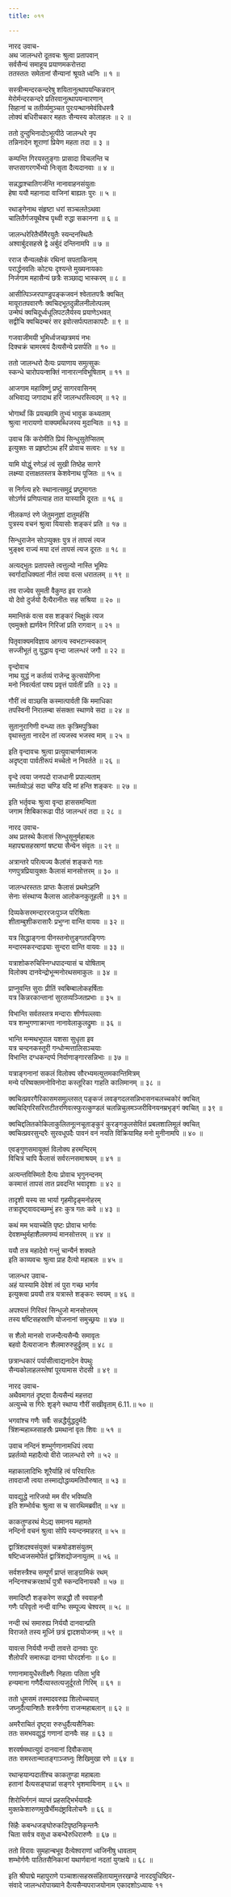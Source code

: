 ```yaml
---
title: ०११

---
```

नारद उवाच-  
अथ जालन्धरो दूतवचः श्रुत्वा प्रतापवान्  
सर्वसैन्यं समाहूय प्रयाणमकरोत्तदा  
ततस्ततः समेतानां सैन्यानां श्रूयते ध्वनिः ॥ १ ॥


सस्त्रीन्मन्दरकन्दरेषु शयितानुत्थापयन्किन्नरान्  
मेरोर्मन्दरकन्दरे प्रतिरवानुत्थापयन्वारणान्  
सिहानां च ततीर्व्यमुञ्चत पुरःपन्थानमेवंविधस्त्रै  
लोक्यं बधिरीचकार महतः सैन्यस्य कोलाहलः ॥ २ ॥


ततो दुन्दुभिनादोऽभूत्पीठे जालन्धरे नृप  
तन्निनादेन शूराणां प्रियेण महता तदा ॥ ३ ॥


कम्पन्ति गिरयस्तुङ्गाः प्रासादा विचलन्ति च  
सप्तसागरगर्भेभ्यो निःसृता दैत्यदानवाः ॥ ४ ॥


सन्नद्धाश्चातिगर्जन्ति नानावाहनसंयुताः  
हेषा ययौ महानादा वाजिनां बाह्यतः पुरः ॥ ५ ॥


रथाङ्गेनाथ संहृष्टा धरां सञ्चलतेऽथवा  
चालितैर्गजयूथैश्च पृथ्वी रुद्धा सकानना ॥ ६ ॥


जालन्धरेरितैर्भीमैरयुतैः स्यन्दनस्थितैः  
अश्वार्बुदसहस्रे द्वे अर्बुदं दन्तिनामपि ॥ ७ ॥


रराज सैन्यलक्षैकं रथिनां सपताकिनाम्  
परार्द्धनवतिः कोट्यः दृश्यन्ते मुख्यनायकाः  
निर्जगाम महासैन्यं छत्रैः सञ्छाद्य भास्करम् ॥ ८ ॥


आसीत्पिञ्जरपाण्डुपङ्कजवनं श्वेतातपत्रैः क्वचित्  
मायूरातपवारणैः क्वचिदभूतदुन्नीलनीलोत्पलम्  
उन्मेघं क्वचिदूर्ध्वधूलिपटलैर्यस्य प्रयाणेऽभवत्  
सद्वीचि क्वचिदम्बरं सर इवोत्सर्पत्पताकापटैः ॥ ९ ॥


गजवाजीमयी भूमिर्ध्वजच्छत्रमयं नभः  
दिक्चक्रं चामरमयं दैत्यसैन्ये प्रसर्पति ॥ १० ॥


ततो जालन्धरो दैत्यः प्रयाणाय समुत्सुकः  
स्कन्धे चारोपयन्शक्तिं नानारत्नविभूषिताम् ॥ ११ ॥


आजगाम महाविष्णुं प्रष्टुं सागरवासिनम्  
अभिवाद्य जगादाथ हरिं जालन्धरस्त्विदम् ॥ १२ ॥


भोगार्थां किं प्रयच्छामि तुभ्यं भावुक कथ्यताम्  
श्रुत्वा नारायणो वाक्यमब्धिजस्य मुदान्वितः ॥ १३ ॥


उवाच किं करोमीति प्रियं सिन्धुसुतेप्सितम्  
इत्युक्तः स प्रहृष्टोऽथ हरिं प्रोवाच सत्वरः ॥ १४ ॥


यामि योद्धुं रणेऽहं त्वं सुखी तिष्ठेह सागरे  
लक्ष्म्या दत्ताक्षतस्तत्र केशवेनाथ पूजितः ॥ १५ ॥


स निर्गत्य हरेः स्थानात्समुद्रं प्रष्टुमागतः  
सोऽर्णवं प्रणिपत्याह तात यास्यामि दूरतः ॥ १६ ॥


नीलकण्ठं रणे जेतुमनुज्ञां दातुमर्हसि  
पुत्रस्य वचनं श्रुत्वा यियासोः शङ्करं प्रति ॥ १७ ॥


सिन्धुराजेन सोऽप्युक्तः पुत्र तं तापसं त्यज  
भुङ्क्ष्व राज्यं मया दत्तं तापसं त्यज दूरतः ॥ १८ ॥


अत्यद्भुतः प्रतापस्ते त्वत्तुल्यो नास्ति भूमिपः  
स्वर्गादाधिक्यतां नीतं त्वया वत्स धरातलम् ॥ १९ ॥


तव राज्येव सुमती वैकुण्ठ इव राजते  
यो देवो दुर्जयो दैत्यैरानीतः सह सश्रिया ॥ २० ॥


ममान्तिकं वत्स वस शङ्करं भिक्षुकं त्यज  
एवमुक्तो ह्यर्णवेन गिरिजां प्रति रागवान् ॥ २१ ॥


पितृवाक्यमविज्ञाय आगत्य स्वभटान्स्वकान्  
सज्जीभूतं तु युद्धाय वृन्दा जालन्धरं जगौ ॥ २२ ॥


वृन्दोवाच  
नाथ युद्धं न कर्तव्यं राजेन्द्र कुत्सयोगिना  
मनो निवर्त्यतां पश्य प्रवृत्तं पार्वतीं प्रति ॥ २३ ॥


गौरीं त्वं वाञ्छसि कस्मात्पार्वती किं ममाधिका  
तपस्विनी निरालम्बा संसक्ता स्थाणवे सदा ॥ २४ ॥


सुतानुरागिणी वन्ध्या ततः कृत्रिमपुत्रिका  
वृथास्तुता नारदेन तां त्यजस्व भजस्व माम् ॥ २५ ॥


इति वृन्दावचः श्रुत्वा प्रत्युवाचार्णवात्मजः  
अदृष्ट्वा पार्वतीरूपं मच्चेतो न निवर्तते ॥ २६ ॥


वृन्दे त्वया जनपदो राजधानी प्रपाल्यताम्  
स्मर्तव्योऽहं सदा चण्डि यदि मां हन्ति शङ्करः ॥ २७ ॥


इति भर्तृवचः श्रुत्वा वृन्दा हाससमन्विता  
जगाम शिबिकारूढा पीठं जालन्धरं तदा ॥ २८ ॥


नारद उवाच-  
अथ प्रतस्थे कैलासं सिन्धुसूनुर्महाबलः  
महापद्मसहस्राणां षष्ट्या सैन्येन संवृतः ॥ २९ ॥


अत्रान्तरे परित्यज्य कैलांसं शङ्करो गतः  
गणपुत्रप्रियायुक्तः कैलासं मानसोत्तरम् ॥ ३० ॥


जालन्धरस्ततः प्राप्तः कैलासं प्रथमेऽहनि  
सेनाः संस्थाप्य कैलास आलोकनकुतूहली ॥ ३१ ॥


दिव्यकेसरमन्दाररजःपुञ्ज परिश्रिताः  
शीताम्बुशीकरासारैः प्रभुग्ना वान्ति वायवः ॥ ३२ ॥


यत्र सिद्धाङ्गना पीनस्तनोत्तुङ्गतरङ्गिणः  
मन्दारमकरन्दाढ्याः सुन्दरा वान्ति वायवः ॥ ३३ ॥


यत्राशोकरुचिस्निग्धपादन्यासं च योषिताम्  
विलोक्य दानवेन्द्रोभून्मनोरथसमाकुलः ॥ ३४ ॥


प्राप्नुवन्ति सुराः प्रीतिं स्वबिम्बालोकहर्षिताः  
यत्र किन्नरकान्तानां सुरतव्यञ्जितप्रभाः ॥ ३५ ॥


विभान्ति सर्वतस्तत्र मन्दाराः शीर्णपल्लवाः  
यत्र शम्भुगणाक्रान्ता नानावेलाकुलद्रुमाः ॥ ३६ ॥


भान्ति मन्मथभूपाल यशसा सुधृता इव  
यत्र चन्दनकस्तूरी गन्धोन्मत्तालिसञ्चयाः  
विभान्ति दग्धकन्दर्प्प निर्वाणाङ्गारसन्निभाः ॥ ३७ ॥


यत्राङ्गनानां सकलं विलोक्य सौरभ्यमत्युत्तमकान्तिमित्रम्  
मन्ये परिष्वक्तमनोविनोदा कस्तूरिका गाहति कालिमानम् ॥ ३८ ॥


क्वचित्प्रवरगैरिकासमसमुल्लसत् पङ्कजं लवङ्गदलसन्निभासनचलच्चकोरं क्वचित्  
क्वचिद्गिरिसरित्तटीतरणिवत्स्फुरत्कुण्डलं चलन्निचुलमञ्जरीविनयनम्रभृङ्गं क्वचित् ॥ ३९ ॥


क्वचिद्दलितकोकिलाकुलितनूत्नचूताङ्कुरं कुरङ्गकुलसेवितं प्रबलशालिमूलं क्वचित्  
क्वचित्प्रवरसुन्दरैः सुरवधूपदैः पावनं वनं नयति विक्रियामिह मनो मुनीनामपि ॥ ४० ॥


एवङ्गुणसमायुक्तं विलोक्य हरमन्दिरम्  
विचित्रं चापि कैलासं सर्वरत्नसमाश्रयम् ॥ ४१ ॥


अत्यन्तविस्मितो दैत्यः प्रोवाच भृगुनन्दनम्  
कस्मात्तं तापसं तात प्रवदन्ति भवादृशाः ॥ ४२ ॥


तादृशी यस्य सा भार्या गृहमीदृङ्मनोहरम्  
तत्रादृष्ट्वावदच्छम्भुं हरः कुत्र गतः कवे ॥ ४३ ॥


कथं मम भयाच्चेति पृष्टः प्रोवाच भार्गवः  
देवशम्भुर्महाशैलमगम्यं मानसोत्तरम् ॥ ४४ ॥


ययौ तत्र महादेवो गन्तुं चान्यैर्न शक्यते  
इति काव्यवचः श्रुत्वा प्राह दैत्यो महाबलः ॥ ४५ ॥


जालन्धर उवाच-  
अहं यास्यामि देवेशं त्वं पुरा गच्छ भार्गव  
इत्युक्त्वा प्रययौ तत्र यत्रास्ते शङ्करः स्वयम् ॥ ४६ ॥


अपश्यत्तं गिरिवरं सिन्धुजो मानसोत्तरम्  
तस्य षष्टिसहस्राणि योजनानां समुच्छ्रयः ॥ ४७ ॥


स शैलो मानसो राजन्दैत्यसैन्यैः समावृतः  
बहवो दैत्यराजानः शैलमारुरुहुर्द्रुतम् ॥ ४८ ॥


छत्रान्धकारं पर्यासीत्वाद्यनादेन वेपथुः  
सैन्यकोलाहलस्तेषां पूरयामास रोदसी ॥ ४९ ॥


नारद उवाच-  
अथैवमागतं दृष्ट्वा दैत्यसैन्यं महत्तदा  
अत्युच्चे स गिरेः शृङ्गे स्थाप्य गौरीं सखीवृताम् 6.11.॥ ५० ॥


भगवांश्च गणैः सर्वैः सन्नद्धैर्युद्धदुर्मदैः  
त्रिंशन्महाब्जसाहस्रैः प्रमथानां वृतः शिवः ॥ ५१ ॥


उवाच नन्दिनं शम्भुर्गणानामधिपं त्वया  
प्रहर्तव्यो महादैत्यो वीरो जालन्धरो रणे ॥ ५२ ॥


महाकालादिभिः शूरैर्याहि त्वं परिवारितः  
तावदाजौ त्वया तस्माद्योद्धव्यमतिपौरुषात् ॥ ५३ ॥


यावद्युद्धे नारिजयो मम वीर भविष्यति  
इति शम्भोर्वचः श्रुत्वा स च सारथिमब्रवीत् ॥ ५४ ॥


काकतुण्डरथं मेऽद्य समानय महामते  
नन्दिनो वचनं श्रुत्वा सोपि स्यन्दनमाहरत् ॥ ५५ ॥


द्वात्रिंशदश्वसंयुक्तं चक्रषोडशसंयुतम्  
षष्टिध्वजसमोपेतं द्वात्रिंशद्योजनायुतम् ॥ ५६ ॥


सर्वशस्त्रैश्च सम्पूर्णं प्राप्तं साङ्ग्रामिकं रथम्  
नन्दिनश्चक्ररक्षार्थं पुत्रौ स्कन्दविनायकौ ॥ ५७ ॥


समादिष्टौ शङ्करेण सन्नद्धौ तौ स्ववाहनौ  
गणैः परिवृतो नन्दी वाग्भिः सम्पूज्य चेश्वरम् ॥ ५८ ॥


नन्दी रथं समारुह्य निर्ययौ दानवान्प्रति  
विराजते तस्य मूर्ध्नि छत्रं द्वादशयोजनम् ॥ ५९ ॥


यावत्स निर्ययौ नन्दी तावत्ते दानवाः पुरः  
शैलोपरि समारूढा दानवा घोरदर्शनाः ॥ ६० ॥


गणानामायुधैस्तीक्ष्णैः निहताः पतिता भुवि  
हन्यमाना गणैर्दैत्यास्तत्यजुर्दूरतो गिरिम् ॥ ६१ ॥


ततो धूमसमं तस्मादवरुह्य शिलोच्चयात्  
जघ्नुर्दैत्यान्शितैः शस्त्रैर्गणा राजन्महाबलान् ॥ ६२ ॥


अमरैराचितं दृष्ट्वा रुरुधुर्दैत्यसैनिकाः  
ततः समभवद्युद्धं गणानां दानवैः सह ॥ ६३ ॥


शरवर्षमथात्युग्रं दानवानां दिवौकसाम्  
ततः समस्तान्मातङ्गाञ्जघ्नुः शिखिमुखा रणे ॥ ६४ ॥


रथान्हयान्पदातींश्च काकतुण्डा महाबलाः  
हतानां दैत्यसङ्घान्नां सङ्गरे भृशमायिनाम् ॥ ६५ ॥


शिरोभिर्गगनं व्याप्तं प्रहसद्भिर्भयावहैः  
मुक्तकेशारुणमुखैर्भीमदंष्ट्राविलोचनैः ॥ ६६ ॥


सिंहैः कबन्धजङ्घोरुकटिपृष्ठनिकृन्तनैः  
चिता सर्वत्र वसुधा कबन्धैरुधिरारुणैः ॥ ६७ ॥


ततो विरावः सुमहान्बभूव दैत्येश्वराणां ध्वजिनीषु धावताम्  
शम्भोर्गणैः पातितसैनिकानां यथार्णवानां नदतां युगक्षये ॥ ६८ ॥


इति श्रीपाद्मे महापुराणे पञ्चाशत्सहस्रसंहितायामुत्तरखण्डे नारदयुधिष्ठिर-  
संवादे जालन्धरोपाख्याने दैत्यसैन्यपराजयोनाम एकादशोऽध्यायः ११